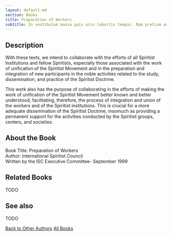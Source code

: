 ```yaml
---
layout: default-md
section: Books
title: Preparation of Workers
subtitle: In vestibulum massa quis arcu lobortis tempus. Nam pretium arcu in odio vulputate luctus.
---
```


## Description
With these texts, we intend to collaborate with the efforts of all Spiritist Institutions and fellow Spiritists, especially those associated with the work of unification of the Spiritist Movement and in the preparation and integration of new participants in the noble activities related to the study, dissemination, and practice of the Spiritist Doctrine.

This work also has the purpose of collaborating in the efforts of making the work of unification of the Spiritist Movement better known and better understood, facilitating, therefore, the process of integration and union of the workers and of the Spiritist institutions.  This is crucial for a more adequate dissemination of the Spiritist Doctrine, insomuch as providing a permanent support for the activities conducted by the Spiritist groups, centers, and societies.


## About the Book
Book Title: Preparation of Workers  
Author:  International Spiritist Council    
Written by the ISC Executive Committee- September 1999  



## Related Books
TODO


## See also
TODO


<a href="/books/other-authors" class="button">Back to Other Authors</a>
<a href="/books" class="button">All Books</a>

